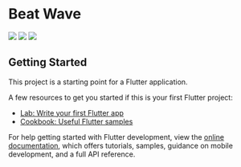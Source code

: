 # Beat Wave

<img src="https://github.com/mohammadmahdiyousefi/Beat-Wave/assets/103829998/24f19d95-2902-4014-8f92-cee75797d839" > 
<img src="https://github.com/mohammadmahdiyousefi/Beat-Wave/assets/103829998/e97a5643-cf72-4c90-a486-0400c1535966" > 
<img src="https://github.com/mohammadmahdiyousefi/Beat-Wave/assets/103829998/9520c9c4-5f39-48ec-a58e-3c4ab380f028" > 



## Getting Started

This project is a starting point for a Flutter application.

A few resources to get you started if this is your first Flutter project:

- [Lab: Write your first Flutter app](https://docs.flutter.dev/get-started/codelab)
- [Cookbook: Useful Flutter samples](https://docs.flutter.dev/cookbook)

For help getting started with Flutter development, view the
[online documentation](https://docs.flutter.dev/), which offers tutorials,
samples, guidance on mobile development, and a full API reference.
